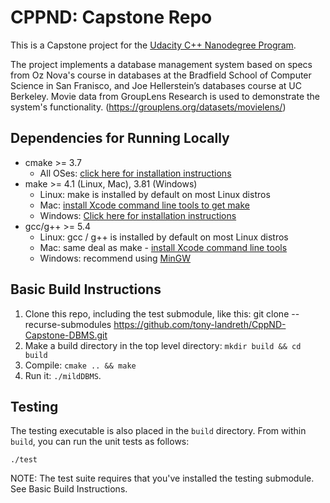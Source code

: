 # CPPND: Capstone Repo

This is a Capstone project for the [Udacity C++ Nanodegree Program](https://www.udacity.com/course/c-plus-plus-nanodegree--nd213).

The project implements a database management system based on specs from Oz Nova's course in databases at the Bradfield School of Computer Science in San Franisco, and Joe Hellerstein’s databases course at UC Berkeley.
Movie data from GroupLens Research is used to demonstrate the system's functionality. (https://grouplens.org/datasets/movielens/)

## Dependencies for Running Locally
* cmake >= 3.7
  * All OSes: [click here for installation instructions](https://cmake.org/install/)
* make >= 4.1 (Linux, Mac), 3.81 (Windows)
  * Linux: make is installed by default on most Linux distros
  * Mac: [install Xcode command line tools to get make](https://developer.apple.com/xcode/features/)
  * Windows: [Click here for installation instructions](http://gnuwin32.sourceforge.net/packages/make.htm)
* gcc/g++ >= 5.4
  * Linux: gcc / g++ is installed by default on most Linux distros
  * Mac: same deal as make - [install Xcode command line tools](https://developer.apple.com/xcode/features/)
  * Windows: recommend using [MinGW](http://www.mingw.org/)

## Basic Build Instructions

1. Clone this repo, including the test submodule, like this: git clone --recurse-submodules https://github.com/tony-landreth/CppND-Capstone-DBMS.git
2. Make a build directory in the top level directory: `mkdir build && cd build`
3. Compile: `cmake .. && make`
4. Run it: `./mildDBMS`.

## Testing

The testing executable is also placed in the `build` directory. From within `build`, you can run the unit tests as follows:
```
./test
```
NOTE: The test suite requires that you've installed the testing submodule. See Basic Build Instructions.